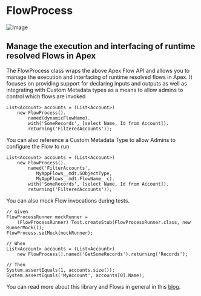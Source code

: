 # FlowProcess 

![Image](https://res.cloudinary.com/hzxejch6p/image/upload/v1524860691/Blog_Graphic_01_v01-02_abpx5x.png)

Manage the execution and interfacing of runtime resolved Flows in Apex
----------------------------------------------------------------------

The FlowProcess class wraps the above Apex Flow API and allows you to manage the execution and interfacing of runtime resolved flows in Apex. It focuses on providing support for declaring inputs and outputs as well as integrating with Custom Metadata types as a means to allow admins to control which flows are invoked

```
List<Account> accounts = (List<Account>)
    new FlowProcess().
        named(dynamicFlowName).
        with('SomeRecords', [select Name, Id from Account]).
        returning('FilteredAccounts'));
```

You can also reference a Custom Metadata Type to allow Admins to configure the Flow to run

```
List<Account> accounts = (List<Account>)
    new FlowProcess().
        named('FilterAccounts',
           MyAppFlows__mdt.SObjectType,
           MyAppFlows__mdt.FlowName__c).
        with('SomeRecords', [select Name, Id from Account]).
        returning('FilteredAccounts'));
```

You can also mock Flow invocations during tests.

```
// Given 
FlowProcessRunner mockRunner = 
    (FlowProcessRunner) Test.createStub(FlowProcessRunner.class, new RunnerMock());          
FlowProcess.setMock(mockRunner);
        
// When
List<Account> accounts = (List<Account>) 
    new FlowProcess().named('GetSomeRecords').returning('Records');
            
// Then
System.assertEquals(1, accounts.size());
System.assertEquals('MyAccount', accounts[0].Name);
```

You can read more about this library and Flows in general in this [blog](https://developer.salesforce.com/blogs/2018/04/adding-clicks-not-code-extensibility-to-your-apex-with-lightning-flow.html).
